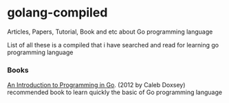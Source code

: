 # golang-compiled
Articles, Papers, Tutorial, Book and etc about Go programming language

List of all these is a compiled that i have searched and read for learning go programming language

<h3>Books</h3>

<a href="http://www.golang-book.com/">An Introduction to Programming in Go</a>. (2012 by Caleb Doxsey)
recommended book to learn quickly the basic of Go programming language
